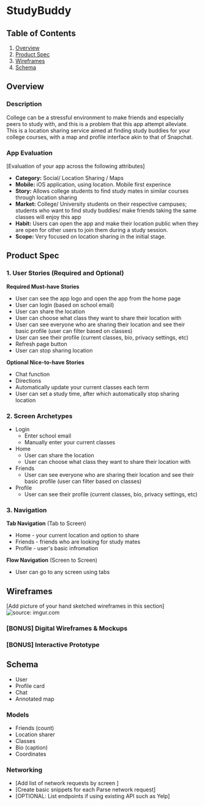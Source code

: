 
# StudyBuddy

## Table of Contents
1. [Overview](#Overview)
1. [Product Spec](#Product-Spec)
1. [Wireframes](#Wireframes)
2. [Schema](#Schema)

## Overview
### Description
College can be a stressful environment to make friends and especially peers to study with, and this is a problem that this app attempt alleviate. This is a location sharing service aimed at finding study buddies for your college courses, with a map and profile interface akin to that of Snapchat. 

### App Evaluation
[Evaluation of your app across the following attributes]
- **Category:** Social/ Location Sharing / Maps
- **Mobile:** iOS application, using location. Mobile first experince
- **Story:** Allows college students to find study mates in similar courses through location sharing
- **Market:** College/ University students on their respective campuses; students who want to find study buddies/ make friends taking the same classes will enjoy this app
- **Habit:** Users can open the app and make their location public when they are open for other users to join them during a study session.
- **Scope:** Very focused on location sharing in the initial stage. 

## Product Spec

### 1. User Stories (Required and Optional)

**Required Must-have Stories**

* User can see the app logo and open the app from the home page
* User can login (based on school email)
* User can share the location
* User can choose what class they want to share their location with
* User can see everyone who are sharing their location and see their basic profile (user can filter based on classes)
* User can see their profile (current classes, bio, privacy settings, etc)
* Refresh page button
* User can stop sharing location



**Optional Nice-to-have Stories**

* Chat function
* Directions
* Automatically update your current classes each term
* User can set a study time, after which automatically stop sharing location


### 2. Screen Archetypes

* Login
   * Enter school email 
   * Manually enter your current classes
* Home
   * User can share the location
   * User can choose what class they want to share their location with
* Friends
    * User can see everyone who are sharing their location and see their basic profile (user can filter based on classes)
* Profile
    * User can see their profile (current classes, bio, privacy settings, etc)

### 3. Navigation

**Tab Navigation** (Tab to Screen)

* Home - your current location and option to share
* Friends - friends who are looking for study mates
* Profile - user's basic infromation

**Flow Navigation** (Screen to Screen)

* User can go to any screen using tabs

## Wireframes
[Add picture of your hand sketched wireframes in this section]
<img src="https://i.imgur.com/hvTgcZY.jpg" title="source: imgur.com" />

### [BONUS] Digital Wireframes & Mockups

### [BONUS] Interactive Prototype

## Schema 
  * User 
  * Profile card
  * Chat
  * Annotated map 


### Models
 * Friends (count)
 * Location sharer
 * Classes
 * Bio (caption)
 * Coordinates
 
### Networking
- [Add list of network requests by screen ]
- [Create basic snippets for each Parse network request]
- [OPTIONAL: List endpoints if using existing API such as Yelp]
